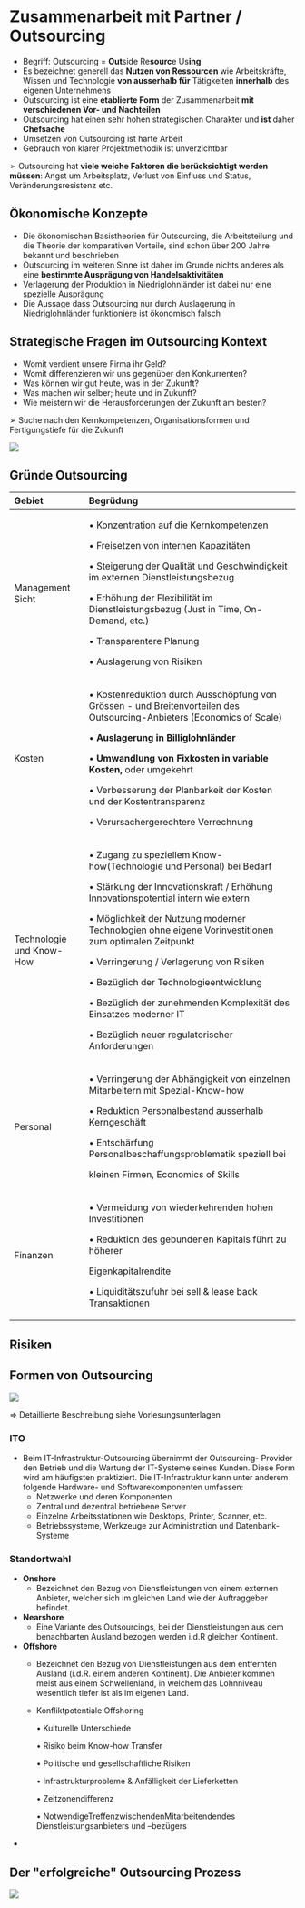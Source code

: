 # Zusammenarbeit mit Partner / Outsourcing

* Begriff: Outsourcing = **Out**side Re**sourc**e Us**ing**
* Es bezeichnet generell das **Nutzen von Ressourcen** wie Arbeitskräfte, Wissen und Technologie **von ausserhalb für** Tätigkeiten **innerhalb** des eigenen Unternehmens
* Outsourcing ist eine **etablierte Form** der Zusammenarbeit **mit verschiedenen Vor- und Nachteilen**
* Outsourcing hat einen sehr hohen strategischen Charakter und **ist** daher **Chefsache**
* Umsetzen von Outsourcing ist harte Arbeit
* Gebrauch von klarer Projektmethodik ist unverzichtbar

➢ Outsourcing hat **viele weiche Faktoren die berücksichtigt werden müssen**: Angst um Arbeitsplatz, Verlust von Einfluss und Status, Veränderungsresistenz etc.

## Ökonomische Konzepte

* Die ökonomischen Basistheorien für Outsourcing, die Arbeitsteilung und die Theorie der komparativen Vorteile, sind schon über 200 Jahre bekannt und beschrieben
* Outsourcing im weiteren Sinne ist daher im Grunde nichts anderes als eine **bestimmte Ausprägung von Handelsaktivitäten**
* Verlagerung der Produktion in Niedriglohnländer ist dabei nur eine spezielle Ausprägung
* Die Aussage dass Outsourcing nur durch Auslagerung in Niedriglohnländer funktioniere ist ökonomisch falsch

## Strategische Fragen im Outsourcing Kontext

* Womit verdient unsere Firma ihr Geld?
* Womit differenzieren wir uns gegenüber den Konkurrenten?
* Was können wir gut heute, was in der Zukunft?
* Was machen wir selber; heute und in Zukunft?
* Wie meistern wir die Herausforderungen der Zukunft am besten?

➢ Suche nach den Kernkompetenzen, Organisationsformen und Fertigungstiefe für die Zukunft



![](../.gitbook/assets/image%20%28148%29.png)

## Gründe Outsourcing

<table>
  <thead>
    <tr>
      <th style="text-align:left">Gebiet</th>
      <th style="text-align:left">Begr&#xFC;dung</th>
    </tr>
  </thead>
  <tbody>
    <tr>
      <td style="text-align:left">Management Sicht</td>
      <td style="text-align:left">
        <p>&#x2022; Konzentration auf die Kernkompetenzen</p>
        <p>&#x2022; Freisetzen von internen Kapazita&#x308;ten</p>
        <p>&#x2022; Steigerung der Qualita&#x308;t und Geschwindigkeit im externen
          Dienstleistungsbezug</p>
        <p>&#x2022; Erho&#x308;hung der Flexibilita&#x308;t im Dienstleistungsbezug
          (Just in Time, On-Demand, etc.)</p>
        <p>&#x2022; Transparentere Planung</p>
        <p>&#x2022; Auslagerung von Risiken</p>
      </td>
    </tr>
    <tr>
      <td style="text-align:left">Kosten</td>
      <td style="text-align:left">
        <p>&#x2022; Kostenreduktion durch Ausscho&#x308;pfung von Gro&#x308;ssen
          - und Breitenvorteilen des Outsourcing-Anbieters (Economics of Scale)</p>
        <p>&#x2022; <b>Auslagerung in Billiglohnla&#x308;nder</b>
        </p>
        <p>&#x2022;<b> Umwandlung von Fixkosten in variable Kosten,</b> oder umgekehrt</p>
        <p>&#x2022; Verbesserung der Planbarkeit der Kosten und der Kostentransparenz</p>
        <p>&#x2022; Verursachergerechtere Verrechnung</p>
      </td>
    </tr>
    <tr>
      <td style="text-align:left">Technologie und Know-How</td>
      <td style="text-align:left">
        <p>&#x2022; Zugang zu speziellem Know-how(Technologie und Personal) bei Bedarf</p>
        <p>&#x2022; Sta&#x308;rkung der Innovationskraft / Erho&#x308;hung Innovationspotential
          intern wie extern</p>
        <p>&#x2022; Mo&#x308;glichkeit der Nutzung moderner Technologien ohne eigene
          Vorinvestitionen zum optimalen Zeitpunkt</p>
        <p>&#x2022; Verringerung / Verlagerung von Risiken</p>
        <p>&#x2022; Bezu&#x308;glich der Technologieentwicklung</p>
        <p>&#x2022; Bezu&#x308;glich der zunehmenden Komplexita&#x308;t des Einsatzes
          moderner IT</p>
        <p>&#x2022; Bezu&#x308;glich neuer regulatorischer Anforderungen</p>
      </td>
    </tr>
    <tr>
      <td style="text-align:left">Personal</td>
      <td style="text-align:left">
        <p>&#x2022; Verringerung der Abha&#x308;ngigkeit von einzelnen Mitarbeitern
          mit Spezial-Know-how</p>
        <p>&#x2022; Reduktion Personalbestand ausserhalb Kerngescha&#x308;ft</p>
        <p>&#x2022; Entscha&#x308;rfung Personalbeschaffungsproblematik speziell
          bei</p>
        <p>kleinen Firmen, Economics of Skills</p>
      </td>
    </tr>
    <tr>
      <td style="text-align:left">Finanzen</td>
      <td style="text-align:left">
        <p>&#x2022; Vermeidung von wiederkehrenden hohen Investitionen</p>
        <p>&#x2022; Reduktion des gebundenen Kapitals fu&#x308;hrt zu ho&#x308;herer</p>
        <p>Eigenkapitalrendite</p>
        <p>&#x2022; Liquidita&#x308;tszufuhr bei sell &amp; lease back Transaktionen</p>
      </td>
    </tr>
  </tbody>
</table>

## Risiken





## Formen von Outsourcing

![](../.gitbook/assets/image%20%28151%29.png)

=&gt; Detaillierte Beschreibung siehe Vorlesungsunterlagen



### **ITO**

* Beim IT-Infrastruktur-Outsourcing übernimmt der Outsourcing- Provider den Betrieb und die Wartung der IT-Systeme seines Kunden. Diese Form wird am häufigsten praktiziert. Die IT-Infrastruktur kann unter anderem folgende Hardware- und Softwarekomponenten umfassen:
  * Netzwerke und deren Komponenten
  * Zentral und dezentral betriebene Server
  * Einzelne Arbeitsstationen wie Desktops, Printer, Scanner, etc.
  * Betriebssysteme, Werkzeuge zur Administration und Datenbank-Systeme

### Standortwahl

* **Onshore**
  * Bezeichnet den Bezug von Dienstleistungen von einem externen Anbieter, welcher sich im gleichen Land wie der Auftraggeber befindet.
* **Nearshore**
  * Eine Variante des Outsourcings, bei der Dienstleistungen aus dem benachbarten Ausland bezogen werden i.d.R gleicher Kontinent.
* **Offshore**
  * Bezeichnet den Bezug von Dienstleistungen aus dem entfernten Ausland \(i.d.R. einem anderen Kontinent\). Die Anbieter kommen meist aus einem Schwellenland, in welchem das Lohnniveau wesentlich tiefer ist als im eigenen Land.
  * Konfliktpotentiale Offshoring

    • Kulturelle Unterschiede

    • Risiko beim Know-how Transfer

    • Politische und gesellschaftliche Risiken

    • Infrastrukturprobleme & Anfälligkeit der Lieferketten

    • Zeitzonendifferenz

    • NotwendigeTreffenzwischendenMitarbeitendendes Dienstleistungsanbieters und –bezügers
* 
## Der "erfolgreiche" Outsourcing Prozess

![](../.gitbook/assets/image%20%28152%29.png)






